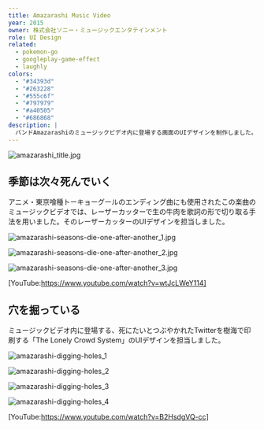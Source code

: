 ```yaml
---
title: Amazarashi Music Video
year: 2015
owner: 株式会社ソニー・ミュージックエンタテインメント
role: UI Design
related:
  - pokemon-go
  - googleplay-game-effect
  - laughly
colors:
  - "#34393d"
  - "#263228"
  - "#555c6f"
  - "#797979"
  - "#a40505"
  - "#686868"
description: |
  バンドAmazarashiのミュージックビデオ内に登場する画面のUIデザインを制作しました。
---
```


![amazarashi_title.jpg](https://user-images.githubusercontent.com/818309/37198409-1162e05c-2333-11e8-8456-9da974225aaf.jpg)

## 季節は次々死んでいく

アニメ・東京喰種トーキョーグールのエンディング曲にも使用されたこの楽曲のミュージックビデオでは、レーザーカッターで生の牛肉を歌詞の形で切り取る手法を用いました。そのレーザーカッターのUIデザインを担当しました。

![amazarashi-seasons-die-one-after-another_1.jpg](https://user-images.githubusercontent.com/818309/37198410-1180542a-2333-11e8-9358-89674b94d097.jpg)

![amazarashi-seasons-die-one-after-another_2.jpg](https://user-images.githubusercontent.com/818309/37198411-11a7c758-2333-11e8-848b-637367f4f21b.jpg)

![amazarashi-seasons-die-one-after-another_3.jpg](https://user-images.githubusercontent.com/818309/37198412-11c71518-2333-11e8-9aaf-a59df24309bf.jpg)

[YouTube:https://www.youtube.com/watch?v=wtJcLWeY114]

## 穴を掘っている

ミュージックビデオ内に登場する、死にたいとつぶやかれたTwitterを樹海で印刷する「The Lonely Crowd System」のUIデザインを担当しました。

![amazarashi-digging-holes_1](https://user-images.githubusercontent.com/818309/37198050-c6e2dac4-2331-11e8-98ba-dab011e2cc7a.jpg)

![amazarashi-digging-holes_2](https://user-images.githubusercontent.com/818309/37198052-c7030c40-2331-11e8-92a1-9f4def3e9bec.jpg)

![amazarashi-digging-holes_3](https://user-images.githubusercontent.com/818309/37198053-c7233f74-2331-11e8-9933-54d4006c816d.jpg)

![amazarashi-digging-holes_4](https://user-images.githubusercontent.com/818309/37198054-c7409416-2331-11e8-91d7-4317291b1a42.jpg)

[YouTube:https://www.youtube.com/watch?v=B2HsdgVQ-cc]
